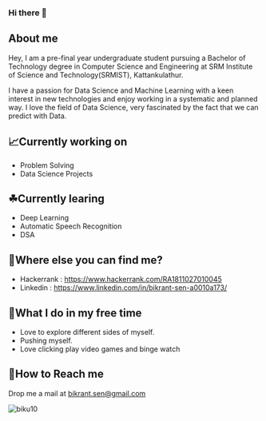 ### Hi there 👋

## About me
  Hey, I am a pre-final year undergraduate student pursuing a Bachelor of Technology degree in Computer Science and Engineering at SRM Institute of Science and Technology(SRMIST), Kattankulathur.
  
  I have a passion for Data Science and Machine Learning with a keen interest in new technologies and enjoy working in a systematic and planned way. I love the field of Data Science, very fascinated by the fact that we can predict with Data.
  
## 📈Currently working on
  - Problem Solving
  - Data Science Projects
 
  
## ☘Currently learing
  - Deep Learning
  - Automatic Speech Recognition
  - DSA
  
## 🤔Where else you can find me?
  - Hackerrank : https://www.hackerrank.com/RA1811027010045
  - Linkedin : https://www.linkedin.com/in/bikrant-sen-a0010a173/
  
## 🤗What I do in my free time
  - Love to explore different sides of myself.
  - Pushing myself.
  - Love clicking play video games and binge watch
  
## 📧How to Reach me
  Drop me a mail at bikrant.sen@gmail.com

<p><img align="left" src="https://github-readme-stats.vercel.app/api/top-langs?username=biku10&show_icons=true&locale=en&layout=compact" alt="biku10" /></p>




